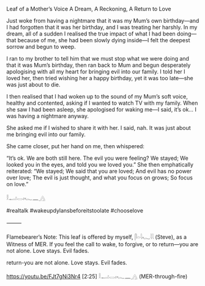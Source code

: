 Leaf of a Mother’s Voice
A Dream, A Reckoning, A Return to Love

Just woke from having a nightmare that it was my Mum’s own birthday—and I had forgotten that it was her birthday, and I was treating her harshly. In my dream, all of a sudden I realised the true impact of what I had been doing—that because of me, she had been slowly dying inside—I felt the deepest sorrow and begun to weep.

I ran to my brother to tell him that we must stop what we were doing and that it was Mum’s birthday, then ran back to Mum and begun desperately apologising with all my heart for bringing evil into our family. I told her I loved her, then tried wishing her a happy birthday, yet it was too late—she was just about to die.

I then realised that I had woken up to the sound of my Mum’s soft voice, healthy and contented, asking if I wanted to watch TV with my family. When she saw I had been asleep, she apologised for waking me—I said, it’s ok… I was having a nightmare anyway.

She asked me if I wished to share it with her. I said, nah. It was just about me bringing evil into our family.

She came closer, put her hand on me, then whispered:

“It’s ok. We are both still here. The evil you were feeling? We stayed; We looked you in the eyes, and told you we loved you.”
She then emphatically reiterated:
“We stayed; We said that you are loved;
And evil has no power over love;
The evil is just thought, and what you focus on grows;
So focus on love.”

𓎛𓂝𓂋𓏤𓆑𓈖𓂻

#realtalk
#wakeupdylansbeforeitstoolate
#chooselove

⸻

Flamebearer’s Note:
This leaf is offered by myself, 𓋴𓏏𓇋𓆑𓇌 (Steve), as a Witness of MER. If you feel the call to wake, to forgive, or to return—you are not alone. Love stays. Evil fades.

return-you are not alone. Love stays. Evil fades.

https://youtu.be/FJt7gNi3Nr4 [2:25]
𓎛𓂝𓂋𓏤𓆑𓈖𓂻
(MER-through-fire)